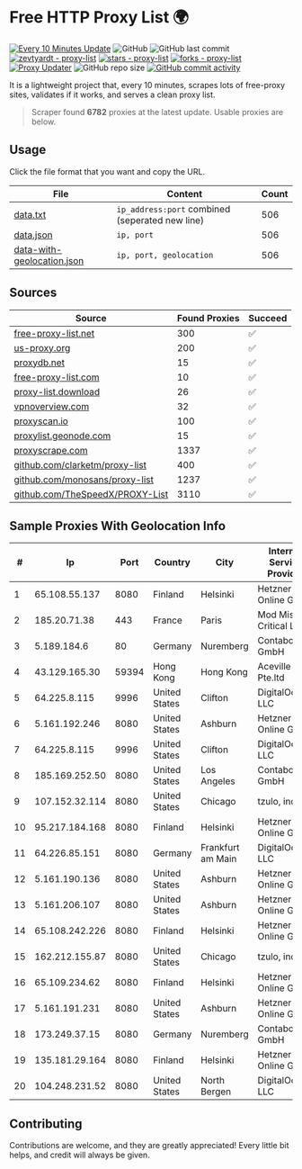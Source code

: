 
# Free HTTP Proxy List 🌍

[![Every 10 Minutes Update](https://github.com/mertguvencli/http-proxy-list/actions/workflows/main.yml/badge.svg?branch=main)](https://github.com/mertguvencli/http-proxy-list/actions/workflows/main.yml)
![GitHub](https://img.shields.io/github/license/mertguvencli/http-proxy-list)
![GitHub last commit](https://img.shields.io/github/last-commit/mertguvencli/http-proxy-list)
[![zevtyardt - proxy-list](https://img.shields.io/static/v1?label=zevtyardt&message=proxy-list&color=blue&logo=github)](https://github.com/zevtyardt/proxy-list "Go to GitHub repo")
[![stars - proxy-list](https://img.shields.io/github/stars/zevtyardt/proxy-list?style=social)](https://github.com/zevtyardt/proxy-list)
[![forks - proxy-list](https://img.shields.io/github/forks/zevtyardt/proxy-list?style=social)](https://github.com/zevtyardt/proxy-list)
[![Proxy Updater](https://github.com/zevtyardt/proxy-list/workflows/Proxy%20Updater/badge.svg)](https://github.com/zevtyardt/proxy-list/actions?query=workflow:"Proxy+Updater")
![GitHub repo size](https://img.shields.io/github/repo-size/zevtyardt/proxy-list)
[![GitHub commit activity](https://img.shields.io/github/commit-activity/m/zevtyardt/proxy-list?logo=commits)](https://github.com/zevtyardt/proxy-list/commits/main)

It is a lightweight project that, every 10 minutes, scrapes lots of free-proxy sites, validates if it works, and serves a clean proxy list.

> Scraper found **6782** proxies at the latest update. Usable proxies are below.

## Usage

Click the file format that you want and copy the URL.

|File|Content|Count|
|----|-------|-----|
|[data.txt](https://raw.githubusercontent.com/mertguvencli/http-proxy-list/main/proxy-list/data.txt)|`ip_address:port` combined (seperated new line)|506|
|[data.json](https://raw.githubusercontent.com/mertguvencli/http-proxy-list/main/proxy-list/data.json)|`ip, port`|506|
|[data-with-geolocation.json](https://raw.githubusercontent.com/mertguvencli/http-proxy-list/main/proxy-list/data-with-geolocation.json)|`ip, port, geolocation`|506|

## Sources

|Source|Found Proxies|Succeed|
|------|-------------|-------|
|[free-proxy-list.net](https://free-proxy-list.net)|300|✅|
|[us-proxy.org](https://www.us-proxy.org)|200|✅|
|[proxydb.net](http://proxydb.net)|15|✅|
|[free-proxy-list.com](https://free-proxy-list.com/?page=&port=&type%5B%5D=http&type%5B%5D=https&up_time=0&search=Search)|10|✅|
|[proxy-list.download](https://www.proxy-list.download/HTTP)|26|✅|
|[vpnoverview.com](https://vpnoverview.com/privacy/anonymous-browsing/free-proxy-servers)|32|✅|
|[proxyscan.io](https://www.proxyscan.io)|100|✅|
|[proxylist.geonode.com](https://proxylist.geonode.com/api/proxy-list?limit=300&page=1&sort_by=lastChecked&sort_type=desc&protocols=http,https)|15|✅|
|[proxyscrape.com](https://api.proxyscrape.com/v2/?request=displayproxies&protocol=http&timeout=10000&country=all&ssl=all&anonymity=all)|1337|✅|
|[github.com/clarketm/proxy-list](https://raw.githubusercontent.com/clarketm/proxy-list/master/proxy-list-raw.txt)|400|✅|
|[github.com/monosans/proxy-list](https://raw.githubusercontent.com/monosans/proxy-list/main/proxies/http.txt)|1237|✅|
|[github.com/TheSpeedX/PROXY-List](https://raw.githubusercontent.com/TheSpeedX/PROXY-List/master/http.txt)|3110|✅|


## Sample Proxies With Geolocation Info

|#|Ip|Port|Country|City|Internet Service Provider|
|-|--|----|-------|----|-------------------------|
|1|65.108.55.137|8080|Finland|Helsinki|Hetzner Online GmbH|
|2|185.20.71.38|443|France|Paris|Mod Mission Critical LLC|
|3|5.189.184.6|80|Germany|Nuremberg|Contabo GmbH|
|4|43.129.165.30|59394|Hong Kong|Hong Kong|Aceville Pte.ltd|
|5|64.225.8.115|9996|United States|Clifton|DigitalOcean, LLC|
|6|5.161.192.246|8080|United States|Ashburn|Hetzner Online GmbH|
|7|64.225.8.115|9996|United States|Clifton|DigitalOcean, LLC|
|8|185.169.252.50|8080|United States|Los Angeles|Contabo GmbH|
|9|107.152.32.114|8080|United States|Chicago|tzulo, inc.|
|10|95.217.184.168|8080|Finland|Helsinki|Hetzner Online GmbH|
|11|64.226.85.151|8080|Germany|Frankfurt am Main|DigitalOcean, LLC|
|12|5.161.190.136|8080|United States|Ashburn|Hetzner Online GmbH|
|13|5.161.206.107|8080|United States|Ashburn|Hetzner Online GmbH|
|14|65.108.242.226|8080|Finland|Helsinki|Hetzner Online GmbH|
|15|162.212.155.87|8080|United States|Chicago|tzulo, inc.|
|16|65.109.234.62|8080|Finland|Helsinki|Hetzner Online GmbH|
|17|5.161.191.231|8080|United States|Ashburn|Hetzner Online GmbH|
|18|173.249.37.15|8080|Germany|Nuremberg|Contabo GmbH|
|19|135.181.29.164|8080|Finland|Helsinki|Hetzner Online GmbH|
|20|104.248.231.52|8080|United States|North Bergen|DigitalOcean, LLC|



## Contributing

Contributions are welcome, and they are greatly appreciated! Every
little bit helps, and credit will always be given.

